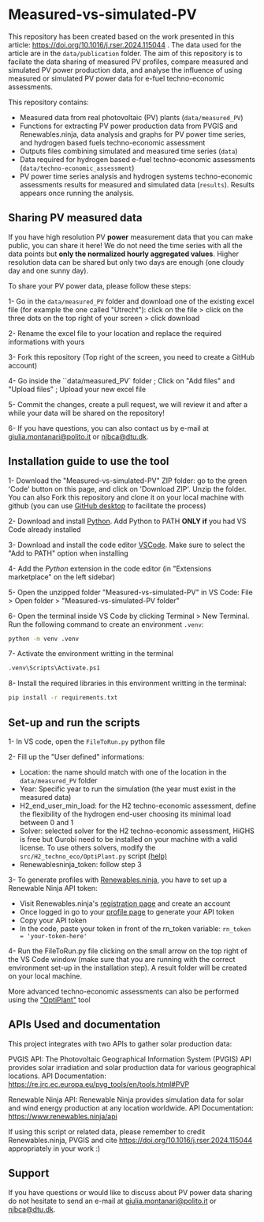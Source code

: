 # Measured-vs-simulated-PV

This repository has been created based on the work presented in this article: https://doi.org/10.1016/j.rser.2024.115044
. The data used for the article are in the ``data/publication`` folder. The aim of this repository is to facilate the data sharing of measured PV profiles, compare measured and simulated PV power production data, and
analyse the influence of using measured or simulated PV power data for e-fuel techno-economic assessments. 

This repository contains:
- Measured data from real photovoltaic (PV) plants (``data/measured_PV``)
- Functions for extracting PV power production data from PVGIS and Renewables.ninja, data analysis and graphs for PV power time series, and hydrogen based fuels techno-economic assessment
- Outputs files combining simulated and measured time series (``data``)
- Data required for hydrogen based e-fuel techno-economic assessments (``data/techno-economic_assessment``)
- PV power time series analysis and hydrogen systems techno-economic assessments results for measured and simulated data (``results``). Results appears once running the analysis.

## Sharing PV measured data

If you have high resolution PV **power** measurement data that you can make public, you can share it here!
We do not need the time series with all the data points but **only the normalized hourly aggregated values**. 
Higher resolution data can be shared but only two days are enough (one cloudy day and one sunny day).

To share your PV power data, please follow these steps:

1- Go in the ``data/measured_PV`` folder and download one of the existing excel file (for example the one called "Utrecht"): click on the file > click on the three dots on the top right of your screen > click download

2- Rename the excel file to your location and replace the required informations with yours

3- Fork this repository (Top right of the screen, you need to create a GitHub account)

4- Go inside the ``data/measured_PV` folder ; Click on "Add files" and "Upload files" ; Upload your new excel file

5- Commit the changes, create a pull request, we will review it and after a while your data will be shared on the repository!

6- If you have questions, you can also contact us by e-mail at [giulia.montanari@polito.it](mailto:giulia.montanari@polito.it) or [njbca@dtu.dk](mailto:njbca@dtu.dk).

## Installation guide to use the tool

1- Download the "Measured-vs-simulated-PV" ZIP folder: go to the green 'Code' button on this page, and click on 'Download ZIP'. Unzip the folder. 
You can also Fork this repository and clone it on your local machine with github (you can use [GitHub desktop](https://desktop.github.com/download/) to facilitate the process) 

2- Download and install [Python](https://www.python.org/downloads/). Add Python to PATH **ONLY if** you had VS Code already installed

3- Download and install the code editor [VSCode](https://code.visualstudio.com/). Make sure to select the "Add to PATH" option when installing 

4- Add the *Python* extension in the code editor (in "Extensions marketplace" on the left sidebar)

5- Open the unzipped folder "Measured-vs-simulated-PV" in VS Code: File > Open folder > "Measured-vs-simulated-PV folder"

6- Open the terminal inside VS Code by clicking Terminal > New Terminal. Run the following command to create an environment ``.venv``:

``` bash
python -m venv .venv
```
7- Activate the environment writting in the terminal

``` bash
.venv\Scripts\Activate.ps1
```

8- Install the required libraries in this environment writting in the terminal:

``` bash
pip install -r requirements.txt
```

## Set-up and run the scripts

1- In VS code, open the ``FileToRun.py`` python file

2- Fill up the "User defined" informations:
- Location: the name should match with one of the location in the ``data/measured_PV`` folder
- Year: Specific year to run the simulation (the year must exist in the measured data)
- H2_end_user_min_load: for the H2 techno-economic assessment, define the flexibility of the hydrogen end-user choosing its minimal load between 0 and 1
- Solver: selected solver for the H2 techno-economic assessment, HiGHS is free but Gurobi need to be installed on your machine with a valid license. To use others solvers, modify the ``src/H2_techno_eco/OptiPlant.py`` script [(help)](https://coin-or.github.io/pulp/guides/how_to_configure_solvers.html)
- Renewablesninja_token: follow step 3

3- To generate profiles with [Renewables.ninja](https://www.renewables.ninja/), you have to set up a Renewable Ninja API token:
- Visit Renewables.ninja's [registration page](https://www.renewables.ninja/register) and create an account
- Once logged in go to your [profile page](https://www.renewables.ninja/profile) to generate your API token
- Copy your API token 
- In the code, paste your token in front of the rn_token variable: ``rn_token = 'your-token-here'``

4- Run the FileToRun.py file clicking on the small arrow on the top right of the VS Code window (make sure that you are running with the correct environment set-up in the installation step). A result folder will be created on your local machine.

More advanced techno-economic assessments can also be performed using the ["OptiPlant"](https://github.com/njbca/OptiPlant/tool) tool 

## APIs Used and documentation
This project integrates with two APIs to gather solar production data:

PVGIS API: The Photovoltaic Geographical Information System (PVGIS) API provides solar irradiation and solar production data for various geographical locations.
API Documentation: https://re.jrc.ec.europa.eu/pvg_tools/en/tools.html#PVP

Renewable Ninja API: Renewable Ninja provides simulation data for solar and wind energy production at any location worldwide.
API Documentation: https://www.renewables.ninja/api

If using this script or related data, please remember to credit Renewables.ninja, PVGIS and cite https://doi.org/10.1016/j.rser.2024.115044 appropriately in your work :)

## Support

If you have questions or would like to discuss about PV power data sharing do not hesitate to send an e-mail at [giulia.montanari@polito.it](mailto:giulia.montanari@polito.it) or [njbca@dtu.dk](mailto:njbca@dtu.dk).

